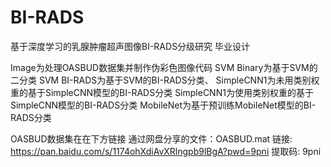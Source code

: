 # BI-RADS
基于深度学习的乳腺肿瘤超声图像BI-RADS分级研究
毕业设计

Image为处理OASBUD数据集并制作伪彩色图像代码
SVM Binary为基于SVM的二分类
SVM BI-RADS为基于SVM的BI-RADS分类、
SimpleCNN1为未用类别权重的基于SimpleCNN模型的BI-RADS分类
SimpleCNN1为使用类别权重的基于SimpleCNN模型的BI-RADS分类
MobileNet为基于预训练MobileNet模型的BI-RADS分类


OASBUD数据集在在下方链接
通过网盘分享的文件：OASBUD.mat
链接: https://pan.baidu.com/s/1174ohXdiAvXRlngpb9lBgA?pwd=9pni 提取码: 9pni

